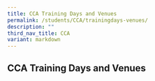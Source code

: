 ```yaml
---
title: CCA Training Days and Venues
permalink: /students/CCA/trainingdays-venues/
description: ""
third_nav_title: CCA
variant: markdown
---
```

## CCA Training Days and Venues





<table data-sheets-root="1" style="table-layout:fixed;font-size:10pt;font-family:Arial;width:0px;border-collapse:collapse;border:none" border="1" dir="ltr" cellpadding="0" cellspacing="0" xmlns="http://www.w3.org/1999/xhtml"><colgroup><col width="51"><col width="162"><col width="325"><col width="335"></colgroup><tbody><tr style="height:21px;"><td data-sheets-value="{&quot;1&quot;:2,&quot;2&quot;:&quot;Unity Secondary School&quot;}" colspan="4" rowspan="1" style="border-bottom:1px solid #000000;overflow:hidden;padding:2px 3px 2px 3px;vertical-align:top;font-family:Calibri;font-size:14pt;font-weight:bold;text-align:center;">Unity Secondary School</td></tr><tr style="height:21px;"><td data-sheets-value="{&quot;1&quot;:2,&quot;2&quot;:&quot;2024 CCA Training Days and Venues Summary&quot;}" colspan="4" rowspan="1" style="border-right:1px solid #000000;border-bottom:1px solid #000000;border-left:1px solid #000000;overflow:hidden;padding:2px 3px 2px 3px;vertical-align:top;font-family:Calibri;font-size:12pt;font-weight:bold;text-align:center;">2024 CCA Training Days and Venues Summary</td></tr><tr style="height:21px;"><td data-sheets-value="{&quot;1&quot;:2,&quot;2&quot;:&quot;Uniformed Groups&quot;}" colspan="2" rowspan="1" style="border-right:1px solid #000000;border-bottom:1px solid #000000;border-left:1px solid #000000;overflow:hidden;padding:2px 3px 2px 3px;vertical-align:top;background-color:#ffff00;font-family:Calibri;font-size:12pt;font-weight:bold;text-align:center;">Uniformed Groups</td><td data-sheets-value="{&quot;1&quot;:2,&quot;2&quot;:&quot;Day &amp; Time&quot;}" style="border-right:1px solid #000000;border-bottom:1px solid #000000;overflow:hidden;padding:2px 3px 2px 3px;vertical-align:top;background-color:#ffff00;font-family:Calibri;font-size:12pt;font-weight:bold;text-align:center;">Day &amp; Time</td><td data-sheets-value="{&quot;1&quot;:2,&quot;2&quot;:&quot;Classroom and Training Venue&quot;}" style="border-right:1px solid #000000;border-bottom:1px solid #000000;overflow:hidden;padding:2px 3px 2px 3px;vertical-align:top;background-color:#ffff00;font-family:Calibri;font-size:12pt;font-weight:bold;wrap-strategy:4;white-space:normal;word-wrap:break-word;text-align:center;">Classroom and Training Venue</td></tr><tr style="height:21px;"><td data-sheets-value="{&quot;1&quot;:3,&quot;3&quot;:1}" style="border-right:1px solid #000000;border-bottom:1px solid #000000;border-left:1px solid #000000;overflow:hidden;padding:2px 3px 2px 3px;vertical-align:top;font-family:Calibri;font-size:12pt;font-weight:normal;text-align:center;">1</td><td data-sheets-value="{&quot;1&quot;:2,&quot;2&quot;:&quot;NCC (Air)&quot;}" style="border-right:1px solid #000000;border-bottom:1px solid #000000;overflow:hidden;padding:2px 3px 2px 3px;vertical-align:top;background-color:#ffffff;font-family:Calibri;font-size:12pt;font-weight:normal;text-align:center;">NCC (Air)</td><td data-sheets-value="{&quot;1&quot;:2,&quot;2&quot;:&quot; Wednesday: 4-6pm (Upper Sec)    \nFriday : 7.30am - 12.30pm \n(Inclusive of recess and CCE lesson)\nFriday: 2.30 -5.30pm (PDS)                     &quot;}" style="border-right:1px solid #000000;border-bottom:1px solid #000000;overflow:hidden;padding:2px 3px 2px 3px;vertical-align:top;background-color:#ffffff;font-family:Calibri;font-size:12pt;font-weight:normal;wrap-strategy:4;white-space:normal;word-wrap:break-word;text-align:center;">Wednesday: 4-6pm (Upper Sec)<br>Friday : 7.30am - 12.30pm<br>(Inclusive of recess and CCE lesson)<br>Friday: 2.30 -5.30pm (PDS)</td><td data-sheets-value="{&quot;1&quot;:2,&quot;2&quot;:&quot;CCA classroom\nUnder the Bridge / Around School compound / field, parade square&quot;}" style="border-right:1px solid #000000;border-bottom:1px solid #000000;overflow:hidden;padding:2px 3px 2px 3px;vertical-align:top;background-color:#ffffff;font-family:Calibri;font-size:12pt;font-weight:normal;wrap-strategy:4;white-space:normal;word-wrap:break-word;text-align:center;">CCA classroom<br>Under the Bridge / Around School compound / field, parade square</td></tr><tr style="height:21px;"><td data-sheets-value="{&quot;1&quot;:3,&quot;3&quot;:2}" style="border-right:1px solid #000000;border-bottom:1px solid #000000;border-left:1px solid #000000;overflow:hidden;padding:2px 3px 2px 3px;vertical-align:top;font-family:Calibri;font-size:12pt;font-weight:normal;text-align:center;">2</td><td data-sheets-value="{&quot;1&quot;:2,&quot;2&quot;:&quot;NPCC&quot;}" style="border-right:1px solid #000000;border-bottom:1px solid #000000;overflow:hidden;padding:2px 3px 2px 3px;vertical-align:top;background-color:#ffffff;font-family:Calibri;font-size:12pt;font-weight:normal;text-align:center;">NPCC</td><td data-sheets-value="{&quot;1&quot;:2,&quot;2&quot;:&quot;Wednesday: 4-6pm\nFriday : 7.30am - 12.30pm  \n(Inclusive of recess and CCE lesson)&quot;}" style="border-right:1px solid #000000;border-bottom:1px solid #000000;overflow:hidden;padding:2px 3px 2px 3px;vertical-align:top;background-color:#ffffff;font-family:Calibri;font-size:12pt;font-weight:normal;text-align:center;">Wednesday: 4-6pm<br>Friday : 7.30am - 12.30pm<br>(Inclusive of recess and CCE lesson)</td><td data-sheets-value="{&quot;1&quot;:2,&quot;2&quot;:&quot;CCA classroom\nNPCC Room / Sheltered Basketball Court / Parade Square&quot;}" style="border-right:1px solid #000000;border-bottom:1px solid #000000;overflow:hidden;padding:2px 3px 2px 3px;vertical-align:top;background-color:#ffffff;font-family:Calibri;font-size:12pt;font-weight:normal;wrap-strategy:4;white-space:normal;word-wrap:break-word;text-align:center;">CCA classroom<br>NPCC Room / Sheltered Basketball Court / Parade Square</td></tr><tr style="height:21px;"><td data-sheets-value="{&quot;1&quot;:3,&quot;3&quot;:3}" style="border-right:1px solid #000000;border-bottom:1px solid #000000;border-left:1px solid #000000;overflow:hidden;padding:2px 3px 2px 3px;vertical-align:top;font-family:Calibri;font-size:12pt;font-weight:normal;text-align:center;">3</td><td data-sheets-value="{&quot;1&quot;:2,&quot;2&quot;:&quot;Scouts&quot;}" style="border-right:1px solid #000000;border-bottom:1px solid #000000;overflow:hidden;padding:2px 3px 2px 3px;vertical-align:top;background-color:#ffffff;font-family:Calibri;font-size:12pt;font-weight:normal;text-align:center;">Scouts</td><td data-sheets-value="{&quot;1&quot;:2,&quot;2&quot;:&quot;Friday : 7.30am - 12.30pm  \n(Inclusive of recess and CCE lesson)\n   Friday: 2.30pm - 5.30pm&quot;}" style="border-right:1px solid #000000;border-bottom:1px solid #000000;overflow:hidden;padding:2px 3px 2px 3px;vertical-align:top;background-color:#ffffff;font-family:Calibri;font-size:12pt;font-weight:normal;text-align:center;">Friday : 7.30am - 12.30pm<br>(Inclusive of recess and CCE lesson)<br>Friday: 2.30pm - 5.30pm</td><td data-sheets-value="{&quot;1&quot;:2,&quot;2&quot;:&quot;CCA classroom\n Scouts Den / Grass patch beside Blk A&quot;}" style="border-right:1px solid #000000;border-bottom:1px solid #000000;overflow:hidden;padding:2px 3px 2px 3px;vertical-align:top;background-color:#ffffff;font-family:Calibri;font-size:12pt;font-weight:normal;wrap-strategy:4;white-space:normal;word-wrap:break-word;text-align:center;">CCA classroom<br>Scouts Den / Grass patch beside Blk A</td></tr><tr style="height:21px;"><td data-sheets-value="{&quot;1&quot;:3,&quot;3&quot;:4}" style="border-right:1px solid #000000;border-bottom:1px solid #000000;border-left:1px solid #000000;overflow:hidden;padding:2px 3px 2px 3px;vertical-align:top;font-family:Calibri;font-size:12pt;font-weight:normal;text-align:center;">4</td><td data-sheets-value="{&quot;1&quot;:2,&quot;2&quot;:&quot;Boys' Brigade&quot;}" style="border-right:1px solid #000000;border-bottom:1px solid #000000;overflow:hidden;padding:2px 3px 2px 3px;vertical-align:top;background-color:#ffffff;font-family:Calibri;font-size:12pt;font-weight:normal;text-align:center;">Boys' Brigade</td><td data-sheets-value="{&quot;1&quot;:2,&quot;2&quot;:&quot;Friday : 7.30am - 12.30pm \n(Inclusive of recess and CCE lesson)\nFriday: 2:30pm-5:30pm  &quot;}" style="border-right:1px solid #000000;border-bottom:1px solid #000000;overflow:hidden;padding:2px 3px 2px 3px;vertical-align:top;background-color:#ffffff;font-family:Calibri;font-size:12pt;font-weight:normal;text-align:center;">Friday : 7.30am - 12.30pm<br>(Inclusive of recess and CCE lesson)<br>Friday: 2:30pm-5:30pm</td><td data-sheets-value="{&quot;1&quot;:2,&quot;2&quot;:&quot;CCA classroom\n BB Room / Parade Square &quot;}" style="border-right:1px solid #000000;border-bottom:1px solid #000000;overflow:hidden;padding:2px 3px 2px 3px;vertical-align:top;background-color:#ffffff;font-family:Calibri;font-size:12pt;font-weight:normal;wrap-strategy:4;white-space:normal;word-wrap:break-word;text-align:center;">CCA classroom<br>BB Room / Parade Square</td></tr><tr style="height:21px;"><td data-sheets-value="{&quot;1&quot;:3,&quot;3&quot;:5}" style="border-right:1px solid #000000;border-bottom:1px solid #000000;border-left:1px solid #000000;overflow:hidden;padding:2px 3px 2px 3px;vertical-align:top;font-family:Calibri;font-size:12pt;font-weight:normal;text-align:center;">5</td><td data-sheets-value="{&quot;1&quot;:2,&quot;2&quot;:&quot;Girls' Brigade&quot;}" style="border-right:1px solid #000000;border-bottom:1px solid #000000;overflow:hidden;padding:2px 3px 2px 3px;vertical-align:top;background-color:#ffffff;font-family:Calibri;font-size:12pt;font-weight:normal;text-align:center;">Girls' Brigade</td><td data-sheets-value="{&quot;1&quot;:2,&quot;2&quot;:&quot;Friday : 7.30am - 12.30pm  \n(Inclusive of recess and CCE lesson)\nAlternate Friday: 2.30 pm to 5.00pm&quot;}" style="border-right:1px solid #000000;border-bottom:1px solid #000000;overflow:hidden;padding:2px 3px 2px 3px;vertical-align:top;background-color:#ffffff;font-family:Calibri;font-size:12pt;font-weight:normal;text-align:center;">Friday : 7.30am - 12.30pm<br>(Inclusive of recess and CCE lesson)<br>Alternate Friday: 2.30 pm to 5.00pm</td><td data-sheets-value="{&quot;1&quot;:2,&quot;2&quot;:&quot;CCA classroom\nLS 3 (Earth History Room)/parade square&quot;}" style="border-right:1px solid #000000;border-bottom:1px solid #000000;overflow:hidden;padding:2px 3px 2px 3px;vertical-align:top;background-color:#ffffff;font-family:Calibri;font-size:12pt;font-weight:normal;wrap-strategy:4;white-space:normal;word-wrap:break-word;text-align:center;">CCA classroom<br>LS 3 (Earth History Room)/parade square</td></tr><tr style="height:21px;"><td data-sheets-value="{&quot;1&quot;:2,&quot;2&quot;:&quot;Sports &amp; Games&quot;}" colspan="2" rowspan="1" style="border-right:1px solid #000000;border-bottom:1px solid #000000;border-left:1px solid #000000;overflow:hidden;padding:2px 3px 2px 3px;vertical-align:top;background-color:#ffff00;font-family:Calibri;font-size:12pt;font-weight:bold;text-align:center;">Sports &amp; Games</td><td data-sheets-value="{&quot;1&quot;:2,&quot;2&quot;:&quot;Day &amp; Time&quot;}" style="border-right:1px solid #000000;border-bottom:1px solid #000000;overflow:hidden;padding:2px 3px 2px 3px;vertical-align:top;background-color:#ffff00;font-family:Calibri;font-size:12pt;font-weight:bold;text-align:center;">Day &amp; Time</td><td data-sheets-value="{&quot;1&quot;:2,&quot;2&quot;:&quot;Venue&quot;}" style="border-right:1px solid #000000;border-bottom:1px solid #000000;overflow:hidden;padding:2px 3px 2px 3px;vertical-align:top;background-color:#ffff00;font-family:Calibri;font-size:12pt;font-weight:bold;wrap-strategy:4;white-space:normal;word-wrap:break-word;text-align:center;">Venue</td></tr><tr style="height:21px;"><td data-sheets-value="{&quot;1&quot;:3,&quot;3&quot;:6}" style="border-right:1px solid #000000;border-bottom:1px solid #000000;border-left:1px solid #000000;overflow:hidden;padding:2px 3px 2px 3px;vertical-align:top;font-family:Calibri;font-size:12pt;font-weight:normal;text-align:center;">6</td><td data-sheets-value="{&quot;1&quot;:2,&quot;2&quot;:&quot;Basketball Boys&quot;}" style="border-right:1px solid #000000;border-bottom:1px solid #000000;overflow:hidden;padding:2px 3px 2px 3px;vertical-align:top;background-color:#ffffff;font-family:Calibri;font-size:12pt;font-weight:normal;text-align:center;">Basketball Boys</td><td data-sheets-value="{&quot;1&quot;:2,&quot;2&quot;:&quot;Monday: 4-6pm\nWednesday: 4-6pm\nFriday : 7.30am - 12.30pm \n(Inclusive of recess and CCE lesson)&quot;}" style="border-right:1px solid #000000;border-bottom:1px solid #000000;overflow:hidden;padding:2px 3px 2px 3px;vertical-align:top;background-color:#ffffff;font-family:Calibri;font-size:12pt;font-weight:normal;text-align:center;">Monday: 4-6pm<br>Wednesday: 4-6pm<br>Friday : 7.30am - 12.30pm<br>(Inclusive of recess and CCE lesson)</td><td data-sheets-value="{&quot;1&quot;:2,&quot;2&quot;:&quot;CCA classroom\nSheltered Court / Indoor Sports Hall&quot;}" style="border-right:1px solid #000000;border-bottom:1px solid #000000;overflow:hidden;padding:2px 3px 2px 3px;vertical-align:top;background-color:#ffffff;font-family:Calibri;font-size:12pt;font-weight:normal;wrap-strategy:4;white-space:normal;word-wrap:break-word;text-align:center;">CCA classroom<br>Sheltered Court / Indoor Sports Hall</td></tr><tr style="height:21px;"><td data-sheets-value="{&quot;1&quot;:3,&quot;3&quot;:7}" style="border-right:1px solid #000000;border-bottom:1px solid #000000;border-left:1px solid #000000;overflow:hidden;padding:2px 3px 2px 3px;vertical-align:top;font-family:Calibri;font-size:12pt;font-weight:normal;text-align:center;">7</td><td data-sheets-value="{&quot;1&quot;:2,&quot;2&quot;:&quot;Basketball Girls&quot;}" style="border-right:1px solid #000000;border-bottom:1px solid #000000;overflow:hidden;padding:2px 3px 2px 3px;vertical-align:top;background-color:#ffffff;font-family:Calibri;font-size:12pt;font-weight:normal;text-align:center;">Basketball Girls</td><td data-sheets-value="{&quot;1&quot;:2,&quot;2&quot;:&quot;Monday: 4-6pm\nWednesday: 4-6pm\nFriday : 7.30am - 12.30pm  \n(Inclusive of recess and CCE lesson)&quot;}" style="border-right:1px solid #000000;border-bottom:1px solid #000000;overflow:hidden;padding:2px 3px 2px 3px;vertical-align:top;background-color:#ffffff;font-family:Calibri;font-size:12pt;font-weight:normal;text-align:center;">Monday: 4-6pm<br>Wednesday: 4-6pm<br>Friday : 7.30am - 12.30pm<br>(Inclusive of recess and CCE lesson)</td><td data-sheets-value="{&quot;1&quot;:2,&quot;2&quot;:&quot;CCA classroom\nMon - Indoor Sports Hall, Wed - SBC, Fri - Alternate ISH &amp; SBC&quot;}" style="border-right:1px solid #000000;border-bottom:1px solid #000000;overflow:hidden;padding:2px 3px 2px 3px;vertical-align:top;background-color:#ffffff;font-family:Calibri;font-size:12pt;font-weight:normal;wrap-strategy:4;white-space:normal;word-wrap:break-word;text-align:center;">CCA classroom<br>Mon - Indoor Sports Hall, Wed - SBC, Fri - Alternate ISH &amp; SBC</td></tr><tr style="height:21px;"><td data-sheets-value="{&quot;1&quot;:3,&quot;3&quot;:8}" style="border-right:1px solid #000000;border-bottom:1px solid #000000;border-left:1px solid #000000;overflow:hidden;padding:2px 3px 2px 3px;vertical-align:top;font-family:Calibri;font-size:12pt;font-weight:normal;text-align:center;">8</td><td data-sheets-value="{&quot;1&quot;:2,&quot;2&quot;:&quot;Track &amp; Field&quot;}" style="border-right:1px solid #000000;border-bottom:1px solid #000000;overflow:hidden;padding:2px 3px 2px 3px;vertical-align:top;background-color:#ffffff;font-family:Calibri;font-size:12pt;font-weight:normal;text-align:center;">Track &amp; Field</td><td data-sheets-value="{&quot;1&quot;:2,&quot;2&quot;:&quot;Monday : 4:00pm -6pm \nFriday : 7.30am - 12.30pm  \n(Inclusive of recess and CCE lesson)&quot;}" style="border-right:1px solid #000000;border-bottom:1px solid #000000;overflow:hidden;padding:2px 3px 2px 3px;vertical-align:top;background-color:#ffffff;font-family:Calibri;font-size:12pt;font-weight:normal;text-align:center;">Monday : 4:00pm -6pm<br>Friday : 7.30am - 12.30pm<br>(Inclusive of recess and CCE lesson)</td><td data-sheets-value="{&quot;1&quot;:2,&quot;2&quot;:&quot;CCA classroom\nSchool Field/ Choa Chu Kang Stadium &quot;}" style="border-right:1px solid #000000;border-bottom:1px solid #000000;overflow:hidden;padding:2px 3px 2px 3px;vertical-align:top;background-color:#ffffff;font-family:Calibri;font-size:12pt;font-weight:normal;wrap-strategy:4;white-space:normal;word-wrap:break-word;text-align:center;">CCA classroom<br>School Field/ Choa Chu Kang Stadium</td></tr><tr style="height:21px;"><td data-sheets-value="{&quot;1&quot;:3,&quot;3&quot;:9}" style="border-right:1px solid #000000;border-bottom:1px solid #000000;border-left:1px solid #000000;overflow:hidden;padding:2px 3px 2px 3px;vertical-align:top;font-family:Calibri;font-size:12pt;font-weight:normal;text-align:center;">9</td><td data-sheets-value="{&quot;1&quot;:2,&quot;2&quot;:&quot;Table Tennis&quot;}" style="border-right:1px solid #000000;border-bottom:1px solid #000000;overflow:hidden;padding:2px 3px 2px 3px;vertical-align:top;background-color:#ffffff;font-family:Calibri;font-size:12pt;font-weight:normal;text-align:center;">Table Tennis</td><td data-sheets-value="{&quot;1&quot;:2,&quot;2&quot;:&quot;Monday : 4-6pm\n(For school team to prepare for competition)\nFriday : 7.30am - 12.30pm \n(Inclusive of recess and CCE lesson)&quot;}" style="border-right:1px solid #000000;border-bottom:1px solid #000000;overflow:hidden;padding:2px 3px 2px 3px;vertical-align:top;background-color:#ffffff;font-family:Calibri;font-size:12pt;font-weight:normal;text-align:center;">Monday : 4-6pm<br>(For school team to prepare for competition)<br>Friday : 7.30am - 12.30pm<br>(Inclusive of recess and CCE lesson)</td><td data-sheets-value="{&quot;1&quot;:2,&quot;2&quot;:&quot;C-301, C302, C303, C304\nSchool Hall &quot;}" style="border-right:1px solid #000000;border-bottom:1px solid #000000;overflow:hidden;padding:2px 3px 2px 3px;vertical-align:top;background-color:#ffffff;font-family:Calibri;font-size:12pt;font-weight:normal;wrap-strategy:4;white-space:normal;word-wrap:break-word;text-align:center;">C-301, C302, C303, C304<br>School Hall</td></tr><tr style="height:21px;"><td data-sheets-value="{&quot;1&quot;:3,&quot;3&quot;:10}" style="border-right:1px solid #000000;border-bottom:1px solid #000000;border-left:1px solid #000000;overflow:hidden;padding:2px 3px 2px 3px;vertical-align:top;font-family:Calibri;font-size:12pt;font-weight:normal;text-align:center;">10</td><td data-sheets-value="{&quot;1&quot;:2,&quot;2&quot;:&quot;Volleyball Girls&quot;}" style="border-right:1px solid #000000;border-bottom:1px solid #000000;overflow:hidden;padding:2px 3px 2px 3px;vertical-align:top;background-color:#ffffff;font-family:Calibri;font-size:12pt;font-weight:normal;text-align:center;">Volleyball Girls</td><td data-sheets-value="{&quot;1&quot;:2,&quot;2&quot;:&quot;Wednesday: 2.30pm - 5.30pm \nFriday : 7.30am - 12.30pm  \n(Inclusive of recess and CCE lesson) \nFriday: 1pm - 3.30pm&quot;}" style="border-right:1px solid #000000;border-bottom:1px solid #000000;overflow:hidden;padding:2px 3px 2px 3px;vertical-align:top;background-color:#ffffff;font-family:Calibri;font-size:12pt;font-weight:normal;text-align:center;">Wednesday: 2.30pm - 5.30pm<br>Friday : 7.30am - 12.30pm<br>(Inclusive of recess and CCE lesson)<br>Friday: 1pm - 3.30pm</td><td data-sheets-value="{&quot;1&quot;:2,&quot;2&quot;:&quot;CCA classroom\nSchool Hall / Outdoor Court&quot;}" style="border-right:1px solid #000000;border-bottom:1px solid #000000;overflow:hidden;padding:2px 3px 2px 3px;vertical-align:top;background-color:#ffffff;font-family:Calibri;font-size:12pt;font-weight:normal;wrap-strategy:4;white-space:normal;word-wrap:break-word;text-align:center;">CCA classroom<br>School Hall / Outdoor Court</td></tr><tr style="height:21px;"><td data-sheets-value="{&quot;1&quot;:3,&quot;3&quot;:11}" style="border-right:1px solid #000000;border-bottom:1px solid #000000;border-left:1px solid #000000;overflow:hidden;padding:2px 3px 2px 3px;vertical-align:top;font-family:Calibri;font-size:12pt;font-weight:normal;text-align:center;">11</td><td data-sheets-value="{&quot;1&quot;:2,&quot;2&quot;:&quot;Football&quot;}" style="border-right:1px solid #000000;border-bottom:1px solid #000000;overflow:hidden;padding:2px 3px 2px 3px;vertical-align:top;background-color:#ffffff;font-family:Calibri;font-size:12pt;font-weight:normal;text-align:center;">Football</td><td data-sheets-value="{&quot;1&quot;:2,&quot;2&quot;:&quot;Wednesday: 4 -6pm\nFriday : 7.30am - 12.30pm  \n(Inclusive of recess and CCE lesson)&quot;}" style="border-right:1px solid #000000;border-bottom:1px solid #000000;overflow:hidden;padding:2px 3px 2px 3px;vertical-align:top;background-color:#ffffff;font-family:Calibri;font-size:12pt;font-weight:normal;wrap-strategy:4;white-space:normal;word-wrap:break-word;text-align:center;">Wednesday: 4 -6pm<br>Friday : 7.30am - 12.30pm<br>(Inclusive of recess and CCE lesson)</td><td data-sheets-value="{&quot;1&quot;:2,&quot;2&quot;:&quot;CCA classroom\nSchool Field&quot;}" style="border-right:1px solid #000000;border-bottom:1px solid #000000;overflow:hidden;padding:2px 3px 2px 3px;vertical-align:top;background-color:#ffffff;font-family:Calibri;font-size:12pt;font-weight:normal;wrap-strategy:4;white-space:normal;word-wrap:break-word;text-align:center;">CCA classroom<br>School Field</td></tr><tr style="height:21px;"><td data-sheets-value="{&quot;1&quot;:2,&quot;2&quot;:&quot;Performing Arts&quot;}" colspan="2" rowspan="1" style="border-right:1px solid #000000;border-bottom:1px solid #000000;border-left:1px solid #000000;overflow:hidden;padding:2px 3px 2px 3px;vertical-align:top;background-color:#ffff00;font-family:Calibri;font-size:12pt;font-weight:bold;text-align:center;">Performing Arts</td><td data-sheets-value="{&quot;1&quot;:2,&quot;2&quot;:&quot;Day &amp; Time&quot;}" style="border-right:1px solid #000000;border-bottom:1px solid #000000;overflow:hidden;padding:2px 3px 2px 3px;vertical-align:top;background-color:#ffff00;font-family:Calibri;font-size:12pt;font-weight:bold;text-align:center;">Day &amp; Time</td><td data-sheets-value="{&quot;1&quot;:2,&quot;2&quot;:&quot;Venue&quot;}" style="border-right:1px solid #000000;border-bottom:1px solid #000000;overflow:hidden;padding:2px 3px 2px 3px;vertical-align:top;background-color:#ffff00;font-family:Calibri;font-size:12pt;font-weight:bold;wrap-strategy:4;white-space:normal;word-wrap:break-word;text-align:center;">Venue</td></tr><tr style="height:21px;"><td data-sheets-value="{&quot;1&quot;:3,&quot;3&quot;:12}" style="border-right:1px solid #000000;border-bottom:1px solid #000000;border-left:1px solid #000000;overflow:hidden;padding:2px 3px 2px 3px;vertical-align:top;font-family:Calibri;font-size:12pt;font-weight:normal;text-align:center;">12</td><td data-sheets-value="{&quot;1&quot;:2,&quot;2&quot;:&quot;Symphonic Band&quot;}" style="border-right:1px solid #000000;border-bottom:1px solid #000000;overflow:hidden;padding:2px 3px 2px 3px;vertical-align:top;background-color:#ffffff;font-family:Calibri;font-size:12pt;font-weight:normal;text-align:center;">Symphonic Band</td><td data-sheets-value="{&quot;1&quot;:2,&quot;2&quot;:&quot;Monday: 3.45 - 6pm (Main Band)\n3.45 - 5.15pm (For Sec 1 in Semester 1 only) \nWednesday: 3.45 - 6pm (Main Band)                    \nFriday : 7.30am - 12.30pm  \n(Inclusive of recess and CCE lesson)&quot;}" style="border-right:1px solid #000000;border-bottom:1px solid #000000;overflow:hidden;padding:2px 3px 2px 3px;vertical-align:top;background-color:#ffffff;font-family:Calibri;font-size:12pt;font-weight:normal;wrap-strategy:4;white-space:normal;word-wrap:break-word;text-align:center;">Monday: 3.45 - 6pm (Main Band)<br>3.45 - 5.15pm (For Sec 1 in Semester 1 only)<br>Wednesday: 3.45 - 6pm (Main Band)<br>Friday : 7.30am - 12.30pm<br>(Inclusive of recess and CCE lesson)</td><td data-sheets-value="{&quot;1&quot;:2,&quot;2&quot;:&quot;CCA classroom\nCD Shelter \n&quot;}" style="border-right:1px solid #000000;border-bottom:1px solid #000000;overflow:hidden;padding:2px 3px 2px 3px;vertical-align:top;background-color:#ffffff;font-family:Calibri;font-size:12pt;font-weight:normal;wrap-strategy:4;white-space:normal;word-wrap:break-word;text-align:center;">CCA classroom<br>CD Shelter<br></td></tr><tr style="height:21px;"><td data-sheets-value="{&quot;1&quot;:3,&quot;3&quot;:13}" style="border-right:1px solid #000000;border-bottom:1px solid #000000;border-left:1px solid #000000;overflow:hidden;padding:2px 3px 2px 3px;vertical-align:top;font-family:Calibri;font-size:12pt;font-weight:normal;text-align:center;">13</td><td data-sheets-value="{&quot;1&quot;:2,&quot;2&quot;:&quot;UNIque Dance Fusion&quot;}" style="border-right:1px solid #000000;border-bottom:1px solid #000000;overflow:hidden;padding:2px 3px 2px 3px;vertical-align:top;background-color:#ffffff;font-family:Calibri;font-size:12pt;font-weight:normal;text-align:center;">UNIque Dance Fusion</td><td data-sheets-value="{&quot;1&quot;:2,&quot;2&quot;:&quot;Wednesday : 3.30 - 6.00pm \n Thursday : 3.30 - 6.00pm (for non-SYF group)\nFriday : 7.30am - 12.30pm \n(Inclusive of recess and CCE lesson) &quot;}" style="border-right:1px solid #000000;border-bottom:1px solid #000000;overflow:hidden;padding:2px 3px 2px 3px;vertical-align:top;background-color:#ffffff;font-family:Calibri;font-size:12pt;font-weight:normal;text-align:center;">Wednesday : 3.30 - 6.00pm<br>Thursday : 3.30 - 6.00pm (for non-SYF group)<br>Friday : 7.30am - 12.30pm<br>(Inclusive of recess and CCE lesson)</td><td data-sheets-value="{&quot;1&quot;:2,&quot;2&quot;:&quot;CCA classroom\nAVA Room &quot;}" style="border-right:1px solid #000000;border-bottom:1px solid #000000;overflow:hidden;padding:2px 3px 2px 3px;vertical-align:top;background-color:#ffffff;font-family:Calibri;font-size:12pt;font-weight:normal;wrap-strategy:4;white-space:normal;word-wrap:break-word;text-align:center;">CCA classroom<br>AVA Room</td></tr><tr style="height:21px;"><td data-sheets-value="{&quot;1&quot;:3,&quot;3&quot;:14}" style="border-right:1px solid #000000;border-bottom:1px solid #000000;border-left:1px solid #000000;overflow:hidden;padding:2px 3px 2px 3px;vertical-align:top;font-family:Calibri;font-size:12pt;font-weight:normal;text-align:center;">14</td><td data-sheets-value="{&quot;1&quot;:2,&quot;2&quot;:&quot;Choir&quot;}" style="border-right:1px solid #000000;border-bottom:1px solid #000000;overflow:hidden;padding:2px 3px 2px 3px;vertical-align:top;background-color:#ffffff;font-family:Calibri;font-size:12pt;font-weight:normal;text-align:center;">Choir</td><td data-sheets-value="{&quot;1&quot;:2,&quot;2&quot;:&quot;Monday: 4-6pm\nFriday : 7.30am - 12.30pm \n(Inclusive of recess and CCE lesson)&quot;}" style="border-right:1px solid #000000;border-bottom:1px solid #000000;overflow:hidden;padding:2px 3px 2px 3px;vertical-align:top;background-color:#ffffff;font-family:Calibri;font-size:12pt;font-weight:normal;wrap-strategy:4;white-space:normal;word-wrap:break-word;text-align:center;">Monday: 4-6pm<br>Friday : 7.30am - 12.30pm<br>(Inclusive of recess and CCE lesson)</td><td data-sheets-value="{&quot;1&quot;:2,&quot;2&quot;:&quot;CCA classroom\nChoir Room, Music Room&quot;}" style="border-right:1px solid #000000;border-bottom:1px solid #000000;overflow:hidden;padding:2px 3px 2px 3px;vertical-align:top;background-color:#ffffff;font-family:Calibri;font-size:12pt;font-weight:normal;wrap-strategy:4;white-space:normal;word-wrap:break-word;text-align:center;">CCA classroom<br>Choir Room, Music Room</td></tr><tr style="height:21px;"><td data-sheets-value="{&quot;1&quot;:3,&quot;3&quot;:15}" style="border-right:1px solid #000000;border-bottom:1px solid #000000;border-left:1px solid #000000;overflow:hidden;padding:2px 3px 2px 3px;vertical-align:top;font-family:Calibri;font-size:12pt;font-weight:normal;text-align:center;">15</td><td data-sheets-value="{&quot;1&quot;:2,&quot;2&quot;:&quot;Indian Orchestra&quot;}" style="border-right:1px solid #000000;border-bottom:1px solid #000000;overflow:hidden;padding:2px 3px 2px 3px;vertical-align:top;background-color:#ffffff;font-family:Calibri;font-size:12pt;font-weight:normal;text-align:center;">Indian Orchestra</td><td data-sheets-value="{&quot;1&quot;:2,&quot;2&quot;:&quot;Monday: 4-6pm\nFriday : 7.30am - 12.30pm \n(Inclusive of recess and CCE lesson)\nFriday: 230-4pm&quot;}" style="border-right:1px solid #000000;border-bottom:1px solid #000000;overflow:hidden;padding:2px 3px 2px 3px;vertical-align:top;background-color:#ffffff;font-family:Calibri;font-size:12pt;font-weight:normal;wrap-strategy:4;white-space:normal;word-wrap:break-word;text-align:center;">Monday: 4-6pm<br>Friday : 7.30am - 12.30pm<br>(Inclusive of recess and CCE lesson)<br>Friday: 230-4pm</td><td data-sheets-value="{&quot;1&quot;:2,&quot;2&quot;:&quot;CCA classroom\nIndian Orchestra room&quot;}" style="border-right:1px solid #000000;border-bottom:1px solid #000000;overflow:hidden;padding:2px 3px 2px 3px;vertical-align:top;background-color:#ffffff;font-family:Calibri;font-size:12pt;font-weight:normal;wrap-strategy:4;white-space:normal;word-wrap:break-word;text-align:center;">CCA classroom<br>Indian Orchestra room</td></tr><tr style="height:21px;"><td data-sheets-value="{&quot;1&quot;:3,&quot;3&quot;:16}" style="border-right:1px solid #000000;border-bottom:1px solid #000000;border-left:1px solid #000000;overflow:hidden;padding:2px 3px 2px 3px;vertical-align:top;font-family:Calibri;font-size:12pt;font-weight:normal;text-align:center;">16</td><td data-sheets-value="{&quot;1&quot;:2,&quot;2&quot;:&quot;Speech &amp; Drama&quot;}" style="border-right:1px solid #000000;border-bottom:1px solid #000000;overflow:hidden;padding:2px 3px 2px 3px;vertical-align:top;background-color:#ffffff;font-family:Calibri;font-size:12pt;font-weight:normal;text-align:center;">Speech &amp; Drama</td><td data-sheets-value="{&quot;1&quot;:2,&quot;2&quot;:&quot;Friday : 7.30am - 12.30pm \n(Inclusive of recess and CCE lesson)\nFriday: 2.30pm to 4.00pm&quot;}" style="border-right:1px solid #000000;border-bottom:1px solid #000000;overflow:hidden;padding:2px 3px 2px 3px;vertical-align:top;background-color:#ffffff;font-family:Calibri;font-size:12pt;font-weight:normal;text-align:center;">Friday : 7.30am - 12.30pm<br>(Inclusive of recess and CCE lesson)<br>Friday: 2.30pm to 4.00pm</td><td data-sheets-value="{&quot;1&quot;:2,&quot;2&quot;:&quot;CCA classroom\nFriday : Learning Space 3  &quot;}" style="border-right:1px solid #000000;border-bottom:1px solid #000000;overflow:hidden;padding:2px 3px 2px 3px;vertical-align:top;background-color:#ffffff;font-family:Calibri;font-size:12pt;font-weight:normal;wrap-strategy:4;white-space:normal;word-wrap:break-word;text-align:center;">CCA classroom<br>Friday : Learning Space 3</td></tr><tr style="height:21px;"><td data-sheets-value="{&quot;1&quot;:2,&quot;2&quot;:&quot;Clubs &amp; Societies&quot;}" colspan="2" rowspan="1" style="border-right:1px solid #000000;border-bottom:1px solid #000000;border-left:1px solid #000000;overflow:hidden;padding:2px 3px 2px 3px;vertical-align:top;background-color:#ffff00;font-family:Calibri;font-size:12pt;font-weight:bold;text-align:center;">Clubs &amp; Societies</td><td data-sheets-value="{&quot;1&quot;:2,&quot;2&quot;:&quot;Day &amp; Time&quot;}" style="border-right:1px solid #000000;border-bottom:1px solid #000000;overflow:hidden;padding:2px 3px 2px 3px;vertical-align:top;background-color:#ffff00;font-family:Calibri;font-size:12pt;font-weight:bold;text-align:center;">Day &amp; Time</td><td data-sheets-value="{&quot;1&quot;:2,&quot;2&quot;:&quot;Venue&quot;}" style="border-right:1px solid #000000;border-bottom:1px solid #000000;overflow:hidden;padding:2px 3px 2px 3px;vertical-align:top;background-color:#ffff00;font-family:Calibri;font-size:12pt;font-weight:bold;wrap-strategy:4;white-space:normal;word-wrap:break-word;text-align:center;">Venue</td></tr><tr style="height:21px;"><td data-sheets-value="{&quot;1&quot;:3,&quot;3&quot;:17}" style="border-right:1px solid #000000;border-bottom:1px solid #000000;border-left:1px solid #000000;overflow:hidden;padding:2px 3px 2px 3px;vertical-align:top;font-family:Calibri;font-size:12pt;font-weight:normal;text-align:center;">17</td><td data-sheets-value="{&quot;1&quot;:2,&quot;2&quot;:&quot;Eco-explorers&quot;}" style="border-right:1px solid #000000;border-bottom:1px solid #000000;overflow:hidden;padding:2px 3px 2px 3px;vertical-align:top;background-color:#ffffff;font-family:Calibri;font-size:12pt;font-weight:normal;text-align:center;">Eco-explorers</td><td data-sheets-value="{&quot;1&quot;:2,&quot;2&quot;:&quot;Friday : 7.30am - 12.30pm \n(Inclusive of recess and CCE lesson)&quot;}" style="border-right:1px solid #000000;border-bottom:1px solid #000000;overflow:hidden;padding:2px 3px 2px 3px;vertical-align:top;background-color:#ffffff;font-family:Calibri;font-size:12pt;font-weight:normal;text-align:center;">Friday : 7.30am - 12.30pm<br>(Inclusive of recess and CCE lesson)</td><td data-sheets-value="{&quot;1&quot;:2,&quot;2&quot;:&quot;CCA classroom&quot;}" style="border-right:1px solid #000000;border-bottom:1px solid #000000;overflow:hidden;padding:2px 3px 2px 3px;vertical-align:top;font-family:Calibri;font-size:12pt;font-weight:normal;wrap-strategy:4;white-space:normal;word-wrap:break-word;text-align:center;">CCA classroom</td></tr><tr style="height:21px;"><td data-sheets-value="{&quot;1&quot;:3,&quot;3&quot;:18}" style="border-right:1px solid #000000;border-bottom:1px solid #000000;border-left:1px solid #000000;overflow:hidden;padding:2px 3px 2px 3px;vertical-align:top;font-family:Calibri;font-size:12pt;font-weight:normal;text-align:center;">18</td><td data-sheets-value="{&quot;1&quot;:2,&quot;2&quot;:&quot;Unique Media Productions &quot;}" style="border-right:1px solid #000000;border-bottom:1px solid #000000;overflow:hidden;padding:2px 3px 2px 3px;vertical-align:top;background-color:#ffffff;font-family:Calibri;font-size:12pt;font-weight:normal;wrap-strategy:4;white-space:normal;word-wrap:break-word;text-align:center;">Unique Media Productions</td><td data-sheets-value="{&quot;1&quot;:2,&quot;2&quot;:&quot;Friday : 7.30am - 12.30pm \n(Inclusive of recess and CCE lesson)&quot;}" style="border-right:1px solid #000000;border-bottom:1px solid #000000;overflow:hidden;padding:2px 3px 2px 3px;vertical-align:top;background-color:#ffffff;font-family:Calibri;font-size:12pt;font-weight:normal;text-align:center;">Friday : 7.30am - 12.30pm<br>(Inclusive of recess and CCE lesson)</td><td data-sheets-value="{&quot;1&quot;:2,&quot;2&quot;:&quot;Learning Space 1 or CCA Classroom\nLearning Space 2 orCCA Classroom\nMedia Recording Studio / Hall Backstage-CR / CCA Classroom&quot;}" style="border-right:1px solid #000000;border-bottom:1px solid #000000;overflow:hidden;padding:2px 3px 2px 3px;vertical-align:top;background-color:#ffffff;font-family:Calibri;font-size:12pt;font-weight:normal;wrap-strategy:4;white-space:normal;word-wrap:break-word;text-align:center;">Learning Space 1 or CCA Classroom<br>Learning Space 2 orCCA Classroom<br>Media Recording Studio / Hall Backstage-CR / CCA Classroom</td></tr><tr style="height:21px;"><td data-sheets-value="{&quot;1&quot;:3,&quot;3&quot;:19}" style="border-right:1px solid #000000;border-bottom:1px solid #000000;border-left:1px solid #000000;overflow:hidden;padding:2px 3px 2px 3px;vertical-align:top;font-size:11pt;text-align:center;">19</td><td data-sheets-value="{&quot;1&quot;:2,&quot;2&quot;:&quot;Art Club&quot;}" style="border-right:1px solid #000000;border-bottom:1px solid #000000;overflow:hidden;padding:2px 3px 2px 3px;vertical-align:top;text-align:center;">Art Club</td><td data-sheets-value="{&quot;1&quot;:2,&quot;2&quot;:&quot;Friday : 7.30am - 12.30pm \n(Inclusive of recess and CCE lesson)&quot;}" style="border-right:1px solid #000000;border-bottom:1px solid #000000;overflow:hidden;padding:2px 3px 2px 3px;vertical-align:top;background-color:#ffffff;font-family:Calibri;font-size:12pt;font-weight:normal;text-align:center;">Friday : 7.30am - 12.30pm<br>(Inclusive of recess and CCE lesson)</td><td data-sheets-value="{&quot;1&quot;:2,&quot;2&quot;:&quot;Art Room 2&quot;}" style="border-right:1px solid #000000;border-bottom:1px solid #000000;overflow:hidden;padding:2px 3px 2px 3px;vertical-align:top;wrap-strategy:4;white-space:normal;word-wrap:break-word;text-align:center;">Art Room 2</td></tr></tbody></table>